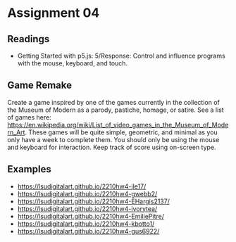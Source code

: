 # Assignment 04

## Readings
- Getting Started with p5.js: 5/Response: Control and influence programs with the mouse, keyboard, and touch.

## Game Remake
Create a game inspired by one of the games currently in the collection of the  Museum of Modern as a parody, pastiche, homage, or satire. See a list of games here: https://en.wikipedia.org/wiki/List_of_video_games_in_the_Museum_of_Modern_Art. These games will be quite simple, geometric, and minimal as you only have a week to complete them. You should only be using the mouse and keyboard for interaction. Keep track of score using on-screen type.

## Examples
- https://lsudigitalart.github.io/2210hw4-jle17/
- https://lsudigitalart.github.io/2210hw4-gwebb2/
- https://lsudigitalart.github.io/2210hw4-EHargis2137/
- https://lsudigitalart.github.io/2210hw4-ivorytea/
- https://lsudigitalart.github.io/2210hw4-EmiliePitre/
- https://lsudigitalart.github.io/2210hw4-kbotto1/
- https://lsudigitalart.github.io/2210hw4-gus6922/

